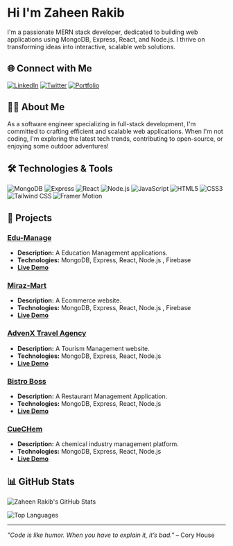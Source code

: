 # Hi I'm Zaheen Rakib

I'm a passionate MERN stack developer, dedicated to building web applications using MongoDB, Express, React, and Node.js. I thrive on transforming ideas into interactive, scalable web solutions.

## 🌐 Connect with Me

[![LinkedIn](https://img.shields.io/badge/-LinkedIn-0077B5?style=for-the-badge&logo=linkedin&logoColor=white)](https://www.linkedin.com/in/zaheenrakib/)
[![Twitter](https://img.shields.io/badge/-Twitter-1DA1F2?style=for-the-badge&logo=twitter&logoColor=white)](https://twitter.com/zaheenrakib)
[![Portfolio](https://img.shields.io/badge/-Portfolio-000?style=for-the-badge&logo=portfolio&logoColor=white)](https://zaheenrakib.com)

## 🧑‍💻 About Me

As a software engineer specializing in full-stack development, I'm committed to crafting efficient and scalable web applications. When I'm not coding, I'm exploring the latest tech trends, contributing to open-source, or enjoying some outdoor adventures!

## 🛠️ Technologies & Tools

![MongoDB](https://img.shields.io/badge/-MongoDB-4ea94b?style=for-the-badge&logo=mongodb&logoColor=white)
![Express](https://img.shields.io/badge/-Express-black?style=for-the-badge&logo=express&logoColor=white)
![React](https://img.shields.io/badge/-React-61DAFB?style=for-the-badge&logo=react&logoColor=white)
![Node.js](https://img.shields.io/badge/-Node.js-339933?style=for-the-badge&logo=node.js&logoColor=white)
![JavaScript](https://img.shields.io/badge/-JavaScript-F7DF1E?style=for-the-badge&logo=javascript&logoColor=black)
![HTML5](https://img.shields.io/badge/-HTML5-E34F26?style=for-the-badge&logo=html5&logoColor=white)
![CSS3](https://img.shields.io/badge/-CSS3-1572B6?style=for-the-badge&logo=css3&logoColor=white)
![Tailwind CSS](https://img.shields.io/badge/-TailwindCSS-38B2AC?style=for-the-badge&logo=tailwind-css&logoColor=white)
![Framer Motion](https://img.shields.io/badge/-Framer%20Motion-0055FF?style=for-the-badge&logo=framer&logoColor=white)

## 🚀 Projects

### [Edu-Manage](https://university-ddbcd.web.app)
- **Description:** A Education Management applications.
- **Technologies:** MongoDB, Express, React, Node.js , Firebase
- **[Live Demo](https://university-ddbcd.web.app)** 

### [Miraz-Mart](https://miraz-mart.web.app)
- **Description:** A Ecommerce website.
- **Technologies:** MongoDB, Express, React, Node.js , Firebase
- **[Live Demo](https://miraz-mart.web.app)** 

### [AdvenX Travel Agency](https://tourism-management-52d9d.web.app)
- **Description:** A Tourism Management website.
- **Technologies:** MongoDB, Express, React, Node.js
- **[Live Demo](https://tourism-management-52d9d.web.app)**
  
### [Bistro Boss](https://bistro-boss-da37b.web.app)
- **Description:** A Restaurant Management Application.
- **Technologies:** MongoDB, Express, React, Node.js
- **[Live Demo](https://bistro-boss-da37b.web.app)**
 
### [CueCHem](https://cuechem.vercel.app)
- **Description:** A chemical industry management platform.
- **Technologies:** MongoDB, Express, React, Node.js
- **[Live Demo](https://cuechem.vercel.app)** 

## 📊 GitHub Stats

![Zaheen Rakib's GitHub Stats](https://github-readme-stats.vercel.app/api?username=zaheenrakib&show_icons=true&theme=radical&hide=contribs,prs)

![Top Languages](https://github-readme-stats.vercel.app/api/top-langs/?username=zaheenrakib&layout=compact&theme=radical)

---

*"Code is like humor. When you have to explain it, it’s bad."* – Cory House
